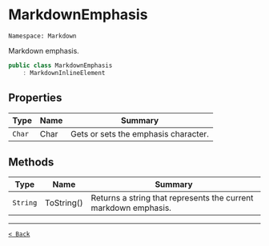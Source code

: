 # MarkdownEmphasis

`Namespace: Markdown`

Markdown emphasis.

```csharp
public class MarkdownEmphasis
    : MarkdownInlineElement
```

## Properties

| Type | Name | Summary |
| --- | --- | --- |
| `Char` | Char | Gets or sets the emphasis character. |

## Methods

| Type | Name | Summary |
| --- | --- | --- |
| `String` | ToString() | Returns a string that represents the current markdown emphasis. |

---

[`< Back`](../)
